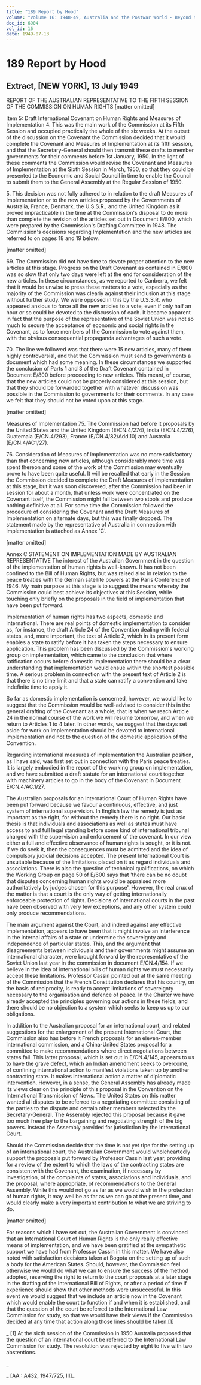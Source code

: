 ```yaml
---
title: "189 Report by Hood"
volume: "Volume 16: 1948-49, Australia and the Postwar World - Beyond the Region"
doc_id: 6904
vol_id: 16
date: 1949-07-13
---
```


# 189 Report by Hood

## Extract, [NEW YORK], 13 July 1949

REPORT OF THE AUSTRALIAN REPRESENTATIVE TO THE FIFTH SESSION OF THE COMMISSION ON HUMAN RIGHTS [matter omitted]

Item 5: Draft International Covenant on Human Rights and Measures of Implementation 4. This was the main work of the Commission at its Fifth Session and occupied practically the whole of the six weeks. At the outset of the discussion on the Covenant the Commission decided that it would complete the Covenant and Measures of Implementation at its fifth session, and that the Secretary-General should then transmit these drafts to member governments for their comments before 1st January, 1950. In the light of these comments the Commission would revise the Covenant and Measures of Implementation at the Sixth Session in March, 1950, so that they could be presented to the Economic and Social Council in time to enable the Council to submit them to the General Assembly at the Regular Session of 1950.

5\. This decision was not fully adhered to in relation to the draft Measures of Implementation or to the new articles proposed by the Governments of Australia, France, Denmark, the U.S.S.R., and the United Kingdom as it proved impracticable in the time at the Commission's disposal to do more than complete the revision of the articles set out in Document E/800, which were prepared by the Commission's Drafting Committee in 1948. The Commission's decisions regarding Implementation and the new articles are referred to on pages 18 and 19 below.

[matter omitted]

69\. The Commission did not have time to devote proper attention to the new articles at this stage. Progress on the Draft Covenant as contained in E/800 was so slow that only two days were left at the end for consideration of the new articles. In these circumstances, as we reported to Canberra, we felt that it would be unwise to press these matters to a vote, especially as the majority of the Commission was clearly against their inclusion at this stage without further study. We were opposed in this by the U.S.S.R. who appeared anxious to force all the new articles to a vote, even if only half an hour or so could be devoted to the discussion of each. It became apparent in fact that the purpose of the representative of the Soviet Union was not so much to secure the acceptance of economic and social rights in the Covenant, as to force members of the Commission to vote against them, with the obvious consequential propaganda advantages of such a vote.

70\. The line we followed was that there were 15 new articles, many of them highly controversial, and that the Commission must send to governments a document which had some meaning. In these circumstances we supported the conclusion of Parts 1 and 3 of the Draft Covenant contained in Document E/800 before proceeding to new articles. This meant, of course, that the new articles could not be properly considered at this session, but that they should be forwarded together with whatever discussion was possible in the Commission to governments for their comments. In any case we felt that they should not be voted upon at this stage.

[matter omitted]

Measures of Implementation 75. The Commission had before it proposals by the United States and the United Kingdom (E/CN.4/274), India (E/CN.4/276), Guatemala (E/CN.4/293), France (E/CN.4/82/Add.10) and Australia (E/CN.4/AC1/27).

76\. Consideration of Measures of Implementation was no more satisfactory than that concerning new articles, although considerably more time was spent thereon and some of the work of the Commission may eventually prove to have been quite useful. It will be recalled that early in the Session the Commission decided to complete the Draft Measures of Implementation at this stage, but it was soon discovered, after the Commission had been in session for about a month, that unless work were concentrated on the Covenant itself, the Commission might fall between two stools and produce nothing definitive at all. For some time the Commission followed the procedure of considering the Covenant and the Draft Measures of Implementation on alternate days, but this was finally dropped. The statement made by the representative of Australia in connection with implementation is attached as Annex 'C'.

[matter omitted]

Annex C STATEMENT ON IMPLEMENTATION MADE BY AUSTRALIAN REPRESENTATIVE The interest of the Australian Government in the question of the implementation of human rights is well-known. It has not been confined to the Bill of Human Rights, but was raised also in relation to the peace treaties with the German satellite powers at the Paris Conference of 1946. My main purpose at this stage is to suggest the means whereby the Commission could best achieve its objectives at this Session, while touching only briefly on the proposals in the field of implementation that have been put forward.

Implementation of human rights has two aspects, domestic and international. There are real points of domestic implementation to consider as, for instance, the draft Article 24 of the Convention dealing with federal states, and, more important, the text of Article 2, which in its present form enables a state to ratify before it has taken the steps necessary to ensure application. This problem has been discussed by the Commission's working group on implementation, which came to the conclusion that where ratification occurs before domestic implementation there should be a clear understanding that implementation would ensue within the shortest possible time. A serious problem in connection with the present text of Article 2 is that there is no time limit and that a state can ratify a convention and take indefinite time to apply it.

So far as domestic implementation is concerned, however, we would like to suggest that the Commission would be well-advised to consider this in the general drafting of the Covenant as a whole, that is when we reach Article 24 in the normal course of the work we will resume tomorrow, and when we return to Articles 1 to 4 later. In other words, we suggest that the days set aside for work on implementation should be devoted to international implementation and not to the question of the domestic application of the Convention.

Regarding international measures of implementation the Australian position, as I have said, was first set out in connection with the Paris peace treaties. It is largely embodied in the report of the working group on implementation, and we have submitted a draft statute for an international court together with machinery articles to go in the body of the Covenant in Document E/CN.4/AC.1/27.

The Australian proposals for an International Court of Human Rights have been put forward because we favour a continuous, effective, and just system of international supervision. In English law the remedy is just as important as the right, for without the remedy there is no right. Our basic thesis is that individuals and associations as well as states must have access to and full legal standing before some kind of international tribunal charged with the supervision and enforcement of the covenant. In our view either a full and effective observance of human rights is sought, or it is not. If we do seek it, then the consequences must be admitted and the idea of compulsory judicial decisions accepted. The present International Court is unsuitable because of the limitations placed on it as regard individuals and associations. There is also the question of technical qualifications, on which the Working Group on page 50 of E/600 says that 'there can be no doubt that disputes concerning human rights would be appraised more authoritatively by judges chosen for this purpose'. However, the real crux of the matter is that a court is the only way of getting internationally enforceable protection of rights. Decisions of international courts in the past have been observed with very few exceptions, and any other system could only produce recommendations.

The main argument against the Court, and indeed against any effective implementation, appears to have been that it might involve an interference in the internal affairs of a state or undermine the sovereignty and independence of particular states. This, and the argument that disagreements between individuals and their governments might assume an international character, were brought forward by the representative of the Soviet Union last year in the commission in document E/CN.4/154. If we believe in the idea of international bills of human rights we must necessarily accept these limitations. Professor Cassin pointed out at the same meeting of the Commission that the French Constitution declares that his country, on the basis of reciprocity, is ready to accept limitations of sovereignty necessary to the organisation and defence of peace. In the Charter we have already accepted the principles governing our actions in these fields, and there should be no objection to a system which seeks to keep us up to our obligations.

In addition to the Australian proposal for an international court, and related suggestions for the enlargement of the present International Court, the Commission also has before it French proposals for an eleven-member international commission, and a China-United States proposal for a committee to make recommendations where direct negotiations between states fail. This latter proposal, which is set out in E/CN.4/145, appears to us to have the grave defect, which an Indian amendment seeks to overcome, of confining international action to manifest violations taken up by another contracting state. It makes international action a matter of diplomatic intervention. However, in a sense, the General Assembly has already made its views clear on the principle of this proposal in the Convention on the International Transmission of News. The United States on this matter wanted all disputes to be referred to a negotiating committee consisting of the parties to the dispute and certain other members selected by the Secretary-General. The Assembly rejected this proposal because it gave too much free play to the bargaining and negotiating strength of the big powers. Instead the Assembly provided for jurisdiction by the International Court.

Should the Commission decide that the time is not yet ripe for the setting up of an international court, the Australian Government would wholeheartedly support the proposals put forward by Professor Cassin last year, providing for a review of the extent to which the laws of the contracting states are consistent with the Covenant, the examination, if necessary by investigation, of the complaints of states, associations and individuals, and the proposal, where appropriate, of recommendations to the General Assembly. While this would not go as far as we would wish in the protection of human rights, it may well be as far as we can go at the present time, and would clearly make a very important contribution to what we are striving to do.

[matter omitted]

For reasons which I have set out, the Australian Government is convinced that an International Court of Human Rights is the only really effective means of implementation, and we have been gratified at the sympathetic support we have had from Professor Cassin in this matter. We have also noted with satisfaction decisions taken at Bogota on the setting up of such a body for the American States. Should, however, the Commission feel otherwise we would do what we can to ensure the success of the method adopted, reserving the right to return to the court proposals at a later stage in the drafting of the International Bill of Rights, or after a period of time if experience should show that other methods were unsuccessful. In this event we would suggest that we include an article now in the Covenant which would enable the court to function if and when it is established, and that the question of the court be referred to the International Law Commission for study, so that we would have their views if the Commission decided at any time that action along those lines should be taken.[1]

_ [1] At the sixth session of the Commission in 1950 Australia proposed that the question of an international court be referred to the International Law Commission for study. The resolution was rejected by eight to five with two abstentions.

_

_ [AA : A432, 1947/725, III]_
